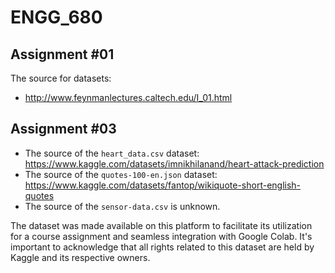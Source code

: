 # ENGG_680

## Assignment #01

The source for datasets:
* http://www.feynmanlectures.caltech.edu/I_01.html

## Assignment #03

* The source of the `heart_data.csv` dataset: https://www.kaggle.com/datasets/imnikhilanand/heart-attack-prediction
* The source of the `quotes-100-en.json` dataset: https://www.kaggle.com/datasets/fantop/wikiquote-short-english-quotes
* The source of the `sensor-data.csv` is unknown.

The dataset was made available on this platform to facilitate its utilization for a course assignment and seamless integration with Google Colab. It's important to acknowledge that all rights related to this dataset are held by Kaggle and its respective owners.
